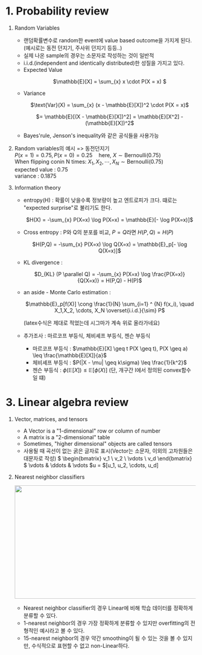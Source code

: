 # 1. Probability review

1. Random Variables

   - 랜덤확률변수로 random한 event에 value based outcome을 가지게 된다.
     (예시로는 동전 던지기, 주사위 던지기 등등..)
   - 실제 나온 sample의 경우는 소문자로 작성하는 것이 일반적
   - i.i.d.(independent and identically distributed)한 성질을 가지고 있다.
   - Expected Value
     <p align="center">$\mathbb{E}[X] = \sum_{x} x \cdot P(X = x) $</p>
   - Variance
     <p align="center">$\text{Var}(X) = \sum_{x} (x - \mathbb{E}[X])^2 \cdot P(X = x)$</p>
     <p align="center">$= \mathbb{E}[(X - \mathbb{E}[X])^2] = \mathbb{E}[X^2] - (\mathbb{E}[X])^2$</p>
   - Bayes'rule, Jenson's inequality와 같은 공식들을 사용가능

2. Random variables의 예시 => 동전던지기 <br/>
 $P(x=1)=0.75, P(x=0)=0.25 \quad \text{here, } X \sim \text{Bernoulli}(0.75)$  <br/>
 When flipping conin N times: $X_1,X_2, \cdots, X_N \sim \text{Bernoulli}(0.75)$<br/>
 expected value : 0.75<br/>
 variance : 0.1875

3. Information theory
   - entropy(H) : 확률이 낮을수록 정보량이 높고 엔트로피가 크다. 떄로는 "expected surprise"로 불리기도 한다.
     <p align="center">$H(X) = -\sum_{x} P(X=x) \log P(X=x) = \mathbb{E}[- \log P(X=x)]$</p>
   - Cross entropy : P와 Q의 분포를 비교, $P=Q$라면 $H(P,Q)=H(P)$
     <p align="center">$H(P,Q) = -\sum_{x} P(X=x) \log Q(X=x) = \mathbb{E}_p[- \log Q(X=x)]$</p>
   - KL divergence :
     <p align="center">$D_{KL} (P \parallel Q) = -\sum_{x} P(X=x) \log \frac{P(X=x)}{Q(X=x)} = H(P,Q) - H(P)$</p>
   - an aside - Monte Carlo estimation :
     <p align="center">$\mathbb{E}_p[f(X)] \cong \frac{1}{N} \sum_{i=1} ^ {N} f(x_i), \quad X_1,X_2, \cdots, X_N \overset{i.i.d.}{\sim} P$</p>
     (latex수식은 제대로 적었는데 시그마가 계속 위로 올라가네요)

   - 추가조사 : 마르코프 부등식, 체비셰프 부등식, 젠슨 부등식
      - 마르코프 부등식 : $\mathbb{E}[X] \geq t P(X \geq t), P(X \geq a) \leq \frac{\mathbb{E}[X]}{a}$
      - 체비셰프 부등식 : $P(|X - \mu| \geq k\sigma) \leq \frac{1}{k^2}$
      - 젠슨 부등식 : $\phi\left(\mathbb{E}[X]\right) \leq \mathbb{E}[\phi(X)]$ (단, 개구간 I에서 정의된 convex함수 일 떄)

# 3. Linear algebra review

1. Vector, matrices, and tensors
   - A Vector is a "1-dimensional" row or column of number
   - A matrix is a "2-dimensional" table
   - Sometimes, "higher dimensional" objects are called tensors
   - 사용될 때 곡선이 없는 굵은 글자로 표시(Vector는 소문자, 이외의 고차원들은 대문자로 작성)
$
\begin{bmatrix}
v_1 \\
v_2 \\
\vdots \\
v_d
\end{bmatrix}
$
\vdots & \ddots & \vdots
   $u = $[u_1, u_2, \cdots, u_d]

3. Nearest neighbor classifiers

   <p align="center"><img src="https://github.com/junofficial/mppi_RobotArm/assets/124868359/8aeb1cf3-e6ab-47d1-9b8c-3c4911e0dfe7" width="600" height="300"/></p>

   - Nearest neighbor classifier의 경우 Linear에 비해 학습 데이터를 정확하게 분류할 수 있다.
   - 1-nearest neighbor의 경우 가장 정확하게 분류할 수 있지만 overfitting의 전형적인 예시라고 볼 수 있다.
   - 15-nearest neighbor의 경우 약간 smoothing이 될 수 있는 것을 볼 수 있지만, 수식적으로 표현할 수 없고 non-Linear하다.
  

